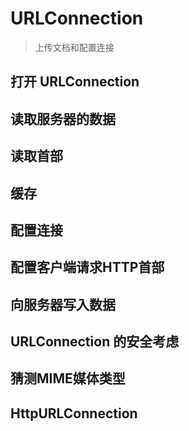 #   URLConnection

>   上传文档和配置连接


##  打开 URLConnection


##  读取服务器的数据


##  读取首部


##  缓存


##  配置连接


##  配置客户端请求HTTP首部



##  向服务器写入数据


##  URLConnection 的安全考虑


##  猜测MIME媒体类型


##  HttpURLConnection


